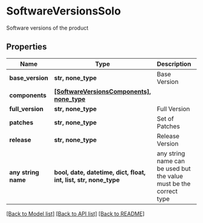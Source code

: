 # SoftwareVersionsSolo

Software versions of the product

## Properties
Name | Type | Description | Notes
------------ | ------------- | ------------- | -------------
**base_version** | **str, none_type** | Base Version | [optional] 
**components** | [**[SoftwareVersionsComponents], none_type**](SoftwareVersionsComponents.md) |  | [optional] 
**full_version** | **str, none_type** | Full Version | [optional] 
**patches** | **str, none_type** | Set of Patches | [optional] 
**release** | **str, none_type** | Release Version | [optional] 
**any string name** | **bool, date, datetime, dict, float, int, list, str, none_type** | any string name can be used but the value must be the correct type | [optional]

[[Back to Model list]](../README.md#documentation-for-models) [[Back to API list]](../README.md#documentation-for-api-endpoints) [[Back to README]](../README.md)


